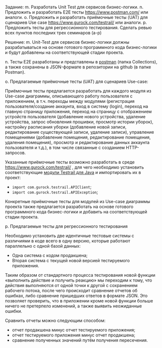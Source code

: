 Задание:
m. Разработать Unit Test для сервисов бизнес-логики.
n. Предложить и разработать E2E тесты https://www.postman.com/ или аналоги.
o. Предложить и разработать приёмочные тесты (UAT) для сценариев Use case https://www.gurock.com/testrail/ или аналоги.
p. Предложить тесты для регрессионного тестирования.
Сделать ревью всех пунктов последних трех семинаров (a-p)

Решение:
m. Unit-Test для сервисов бизнес-логики должны разрабатываться на основе готового программного кода бизнес-логики и будут добавлены на соответствующей стадии проекта.

n. Тесты E2E разработаны и представлены в [postman](https://www.postman.com/kardan97/workspace/46645577-7872-42f5-8dd2-687e827c8f37/collection/24759544-f7b49e61-1145-4cf1-bdab-e25609ccc69d?action=share&creator=24759544) (папка Collections), а также сохранены в JSON-формате в репозитории на github (в папке Postman).

o. Предлагаемые приёмочные тесты (UAT) для сценариев Use-case:

Приёмочные тесты предлагается разработать для каждого модуля из Use-case диаграммы, описывающего работу пользователя с приложением, в т.ч. переходы между модулями (регистрация пользователя/создание аккаунта, вход в систему (login), переход на главную страницу приложения, переход на страницу с отображением устройств пользователя (добавление нового устройства, удаление устройства, запрос обновления прошивки, просмотр истории уборок), настройку расписания уборки (добавление новой записи, редактирование существующей записи, удаление записи), управление помещениями (добавление помещения, редактирование помещения, удаления помещения), просмотр и редактирование данных аккаунта пользователя и т.д.), в том числе связанные с созданием HTTP-запросов.

Указанные приёмочные тесты возможно разработать в среде https://www.gurock.com/testrail/ , для чего необходимо установить соответствующие [модули Testrail для Java](https://github.com/gurock/testrail-api/archive/master.zip) и импортировать их в проект:

- `import com.gurock.testrail.APIClient`;
- `import com.gurock.testrail.APIException`;

Конкретные приёмочные тесты для модулей из Use-case диаграммы проекта также предлагается разработать на основе готового программного кода бизнес-логики и добавить на соответствующей стадии проекта.

p. Предлагаемые тесты для регрессионного тестирования

Необходимо установить две идентичные тестовые системы с различиями в коде всего в одну версию, которые работают параллельно с одной базой данных:
- Одна система с кодом продакшена;
- Вторая система с текущей новой версией тестируемого приложения.

Таким образом от стандартного процесса тестирования новой функции «выполнить действие и получить реакцию» мы переходим к тому, что действия выполняются от одной точки к другой с сохранением рабочего потока, после чего происходит сравнение отчетов об ошибках, либо сравнение пришедших ответов в формате JSON. Это позволяет проверить, что в приложении кроме новой функции больше ничего не претерпело изменений, а также выявить неожиданные ошибки.

Сравнить отчеты можно следующим способом:

- отчет продакшена минус отчет тестируемого приложения;
- отчет тестируемого приложения минус отчет продакшена;
- сравнение полученных значений путём получения пересечения.